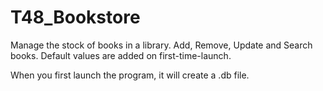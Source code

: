 # T48_Bookstore
Manage the stock of books in a library. Add, Remove, Update and Search books. Default values are added on first-time-launch.

When you first launch the program, it will create a .db file.
